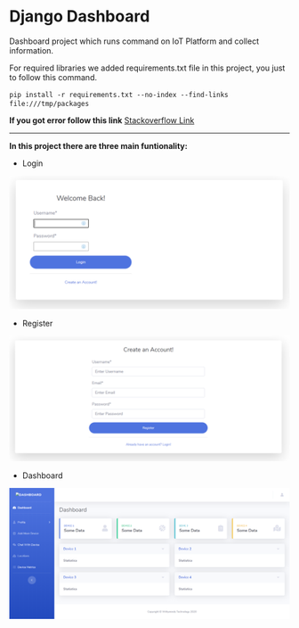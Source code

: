 # Django Dashboard

Dashboard project which runs command on IoT Platform and collect information.



For required libraries we added requirements.txt file in this project, you just to follow this command.

```
pip install -r requirements.txt --no-index --find-links file:///tmp/packages

```


**If you got error follow this link** [Stackoverflow Link](https://stackoverflow.com/questions/7225900/how-to-install-packages-using-pip-according-to-the-requirements-txt-file-from-a "Stackoverflow Link")


------------

**In this project there are three main funtionality:**

- Login

![](Dashboard/static/login.png)

- Register 

![](Dashboard/static/register.png)

- Dashboard

![](Dashboard/static/dashboard.png)

